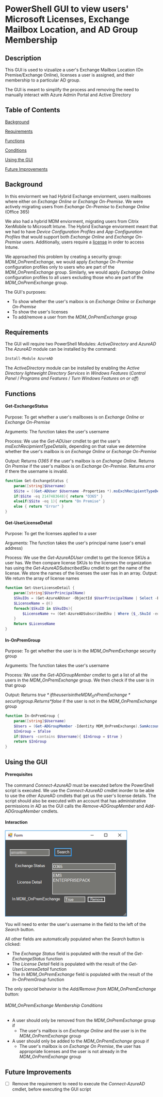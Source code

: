 # PowerShell GUI to view users' Microsoft Licenses, Exchange Mailbox Location, and AD Group Membership
## Description
This GUI is used to vizualize a user's Exchange Mailbox Location (On Premise/Exchange Online), licenses a user is assigned, and their membership to a particular AD group.

The GUI is meant to simplify the process and removing the need to manually interact with Azure Admin Portal and Active Directory

## Table of Contents
[Background](https://github.com/gricoj/PS-GUI-MS_Licenses-Exchange_Mailbox-AD_Group/blob/master/README.md#background)

[Requirements](https://github.com/gricoj/PS-GUI-MS_Licenses-Exchange_Mailbox-AD_Group/blob/master/README.md#requirements)

[Functions](https://github.com/gricoj/PS-GUI-MS_Licenses-Exchange_Mailbox-AD_Group/blob/master/README.md#functions)

[Conditions](https://github.com/gricoj/PS-GUI-MS_Licenses-Exchange_Mailbox-AD_Group/blob/master/README.md#conditions)

[Using the GUI](https://github.com/gricoj/PS-GUI-MS_Licenses-Exchange_Mailbox-AD_Group/blob/master/README.md#using-the-gui)

[Future Improvements](https://github.com/gricoj/PS-GUI-MS_Licenses-Exchange_Mailbox-AD_Group/blob/master/README.md#future-improvements)

## Background
In this enviorment we had Hybrid Exchange enviorment, users mailboxes where either on *Exchange Online* or *Exchange On-Premise*. We were actively migrating users from *Exchange On-Premise* to *Exchange Online* (Office 365)

We also had a hybrid MDM enviorment, migrating users from Citrix XenMobile to Microsoft Intune. The Hybrid Exchange enviorment meant that we had to have *Device Configuration Profiles* and *App Configuration Profiles* that would support both *Exchange Online* and *Exchange On-Premise* users. Additionally, users require a [license](https://docs.microsoft.com/en-us/intune/fundamentals/licenses) in order to access Intune.

We approached this problem by creating a security group: *MDM_OnPremExchange*, we would apply *Exchange On-Premise* configuration profiles only to users who are part of the *MDM_OnPremExchange* group. Similarly, we would apply *Exchange Online* configuration profiles to all users excluding those who are part of the *MDM_OnPremExchange* group.

The GUI's purposes:
- To show whether the user's maibox is on *Exchange Online*  or *Exchange On-Premise*
- To show the user's licenses
- To add/remove a user from the *MDM_OnPremExchange* group

## Requirements
The GUI will require two PowerShell Modules: *ActiveDirectory* and *AzureAD*
The *AzureAD* module can be installed by the command:
```powershell
Install-Module AzureAD
```
The *ActiveDirectory* module can be installed by enabling the *Active Directory lightweight Directory Services* in *Windows   Features* (*Control Panel* / *Programs and Features* / *Turn  Windows Features on or off*)

## Functions

#### Get-ExchangeStatus
Purpose: To get whether a user's mailboxes is on *Exchange Online* or *Exchange On-Premise*

Arguments: The function takes the user's username

Process: We use the *Get-ADUser* cmdlet to get the user's *msExchRecipmientTypeDetails*, depending on that value we determine whether the user's mailbox is on *Exchange Online* or *Exchange On-Premise*

Output: Returns *O365* if the user's mailbox is on *Exchange Online*. Returns *On Premise* if the user's mailbox is on *Exchange On-Premise*. Returns *error* if there the username is invalid.
```powershell
function Get-ExchangeStatus {
    param([string]$Username)
    $Site = ((Get-ADUser $Username -Properties *).msExchRecipientTypeDetails)
    if($Site -eq 2147483648){ return "O365" }
    elseif($Site -eq 1){ return "On Premise" }
    else { return "Error" }
}
```
#### Get-UserLicenseDetail
Purpose: To get the licenses applied to a user

Arguments: The function takes the user's principal name (user's email address)

Process: We use the *Get-AzureADUser* cmdlet to get the licence SKUs a user has. We then compare license SKUs to the licenses the organization has using the *Get-AzureADSubscribedSku* cmdlet to get the name of the license. We store the names of the licenses the user has in an array.
Output: We return the array of license names
```powershell
function Get-UserLicenseDetail {
    param([string]$UserPrincipalName)
    $SkuIDs = (Get-AzureADUser -ObjectId $UserPrincipalName | Select -ExpandProperty AssignedLicenses).SkuId
    $LicenseName = @()
    foreach($SkuID in $SkuIDs){
        $LicenseName += (Get-AzureADSubscribedSku | Where {$_.SkuId -eq $SkuID}).SkuPartNumber
    }
    Return $LicenseName
}
```
#### In-OnPremGroup
Purpose: To get whether the user is in the *MDM_OnPremExchange* security group

Arguments: The function takes the user's username

Process: We use the *Get-ADGroupMember* cmdlet to get a list of all the users in the *MDM_OnPremExchange* group. We then check if the user is in that group

Output: Returns *$true* if the user is in the MDM_OnPremExchange* security group. Returns *$false* if the user is not in the *MDM_OnPremExchange* group
```powershell
function In-OnPremGroup {
    param([string]$Username)
    $Users = (Get-ADGroupMember -Identity MDM_OnPremExchange).SamAccountName
    $InGroup = $false
    if($Users -contains $Username){ $InGroup = $true }
    return $InGroup
}
```

## Using the GUI
#### Prerequisites
The command *Connect-AzureAD* must be executed before the PowerShell script is executed. We use the *Connect-AzureAD* cmdlet inorder to be able to use the other AzureAD cmdlets that get us the user's license details. The script should also be executed with an account that has administrative permissions in AD as the GUI calls the *Remove-ADGroupMember* and *Add-ADGroupMember* cmdlets.

#### Interaction
![GUI](gui.png)

You will need to enter the user's username in the field to the left of the *Search* button.

All other fields are automatically populated when the *Search* button is clicked:
- The *Exchange Status* field is populated with the result of the *Get-ExchangeStatus* function
- The *License Detail* field is populated with the result of the *Get-UserLicenseDetail* function
- The *In MDM_OnPremExchange* field is populated with the result of the *In-OnPremGroup* function

The only *special* behavior is the *Add/Remove from MDM_OnPremExchange* button:

###### MDM_OnPremExchange Membership Conditions
- A user should only be removed from the *MDM_OnPremExchange* group if
    - The user's mailbox is on *Exchange Online* and the user is in the *MDM_OnPremExchange* group
- A user should only be added to the *MDM_OnPremExchange* group if
    - The user's mailbox is on *Exchange On Premise*, the user has appropriate licenses and the user is not already in the *MDM_OnPremExchange* group
    
## Future Improvements
- [ ] Remove the requirement to need to execute the *Connect-AzureAD* cmdlet, before executing the GUI script
